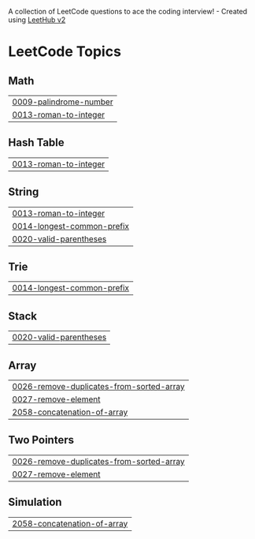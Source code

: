 A collection of LeetCode questions to ace the coding interview! - Created using [LeetHub v2](https://github.com/arunbhardwaj/LeetHub-2.0)
<!---LeetCode Topics Start-->
# LeetCode Topics
## Math
|  |
| ------- |
| [0009-palindrome-number](https://github.com/vahaabbb/task/tree/master/0009-palindrome-number) |
| [0013-roman-to-integer](https://github.com/vahaabbb/task/tree/master/0013-roman-to-integer) |
## Hash Table
|  |
| ------- |
| [0013-roman-to-integer](https://github.com/vahaabbb/task/tree/master/0013-roman-to-integer) |
## String
|  |
| ------- |
| [0013-roman-to-integer](https://github.com/vahaabbb/task/tree/master/0013-roman-to-integer) |
| [0014-longest-common-prefix](https://github.com/vahaabbb/task/tree/master/0014-longest-common-prefix) |
| [0020-valid-parentheses](https://github.com/vahaabbb/task/tree/master/0020-valid-parentheses) |
## Trie
|  |
| ------- |
| [0014-longest-common-prefix](https://github.com/vahaabbb/task/tree/master/0014-longest-common-prefix) |
## Stack
|  |
| ------- |
| [0020-valid-parentheses](https://github.com/vahaabbb/task/tree/master/0020-valid-parentheses) |
## Array
|  |
| ------- |
| [0026-remove-duplicates-from-sorted-array](https://github.com/vahaabbb/task/tree/master/0026-remove-duplicates-from-sorted-array) |
| [0027-remove-element](https://github.com/vahaabbb/task/tree/master/0027-remove-element) |
| [2058-concatenation-of-array](https://github.com/vahaabbb/task/tree/master/2058-concatenation-of-array) |
## Two Pointers
|  |
| ------- |
| [0026-remove-duplicates-from-sorted-array](https://github.com/vahaabbb/task/tree/master/0026-remove-duplicates-from-sorted-array) |
| [0027-remove-element](https://github.com/vahaabbb/task/tree/master/0027-remove-element) |
## Simulation
|  |
| ------- |
| [2058-concatenation-of-array](https://github.com/vahaabbb/task/tree/master/2058-concatenation-of-array) |
<!---LeetCode Topics End-->